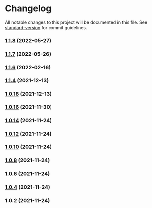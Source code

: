 # Changelog

All notable changes to this project will be documented in this file. See [standard-version](https://github.com/conventional-changelog/standard-version) for commit guidelines.

### [1.1.8](https://github.com/Koatty/koatty_proto/compare/v1.1.7...v1.1.8) (2022-05-27)

### [1.1.7](https://github.com/Koatty/koatty_proto/compare/v1.1.6...v1.1.7) (2022-05-26)

### [1.1.6](https://github.com/Koatty/koatty_proto/compare/v1.1.4...v1.1.6) (2022-02-16)

### [1.1.4](https://github.com/Koatty/koatty_proto/compare/v1.0.18...v1.1.4) (2021-12-13)

### [1.0.18](https://github.com/Koatty/koatty_proto/compare/v1.0.16...v1.0.18) (2021-12-13)

### [1.0.16](https://github.com/Koatty/koatty_proto/compare/v1.0.14...v1.0.16) (2021-11-30)

### [1.0.14](https://github.com/Koatty/koatty_proto/compare/v1.0.12...v1.0.14) (2021-11-24)

### [1.0.12](https://github.com/Koatty/koatty_proto/compare/v1.0.10...v1.0.12) (2021-11-24)

### [1.0.10](https://github.com/Koatty/koatty_proto/compare/v1.0.8...v1.0.10) (2021-11-24)

### [1.0.8](https://github.com/Koatty/koatty_proto/compare/v1.0.6...v1.0.8) (2021-11-24)

### [1.0.6](https://github.com/Koatty/koatty_proto/compare/v1.0.4...v1.0.6) (2021-11-24)

### [1.0.4](https://github.com/Koatty/koatty_proto/compare/v1.0.2...v1.0.4) (2021-11-24)

### 1.0.2 (2021-11-24)
